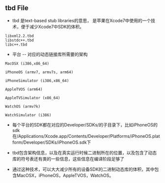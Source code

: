 <!-- 
title: tbd文件
from: work
create: 2018-07-18
tags: term,xcode
-->

## tbd File

- tbd 是text-based stub libraries的意思， 是苹果在Xcode7中使用的一个技术，便于减少Xcode7中SDK的体积。
```
libxml2.2.tbd
libstdc++.tbd
libc++.tbd
```
- 平台 -- 对应的动态链接库所需要的架构
```
MacOSX (i386,x86_64)

iPhoneOS (armv7, armv7s, arm64)

iPhoneSimulator (i386,x86_64)

AppleTVOS (arm64)

AppleTVSimulator (x86_64)

WatchOS (armv7k)

WatchSimulator (i386)
```

- 每个平台的SDK都在对应的Developer/SDKs/的子目录下，比如iPhoneOS的sdk在/Applications/Xcode.app/Contents/Developer/Platforms/iPhoneOS.platform/Developer/SDKs/iPhoneOS.sdk下

- tbd包含架构信息，以及在真实运行时候二进制所在的位置，以及包含了动态库的符号表还有类的一些信息，这些信息在编译阶段足够了

- 通过这种技术，可以大大减少所有的设备SDK的二进制动态库的体积，其中包含MacOSX，iPhoneOS，AppleTVOS，WatchOS。 

